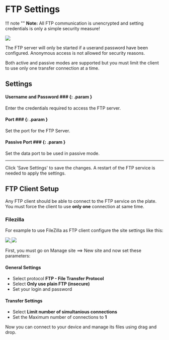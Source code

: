 # FTP Settings

!!! note ""
    **Note:** All FTP communication is unencrypted and setting credentials is only a simple security measure!

<div class="row justify-content-center">
            <a href="../images/ftp_settings.png" data-toggle="lightbox" data-gallery="example-gallery" class="col-sm-8" data-title="FTP Settings" data-footer="">
                <img src="../images/ftp_settings.png" class="img-fluid img-thumbnail">
            </a>
</div>


The FTP server will only be started if a userand password have been configured.
Anonymous access is not allowed for security reasons.

Both active and passive modes are supported but you must limit the client to use
only one transfer connection at a time.

## Settings

#### Username and Password ### {: .param }
Enter the credentials required to access the FTP server.

#### Port ### {: .param }
Set the port for the FTP Server.

#### Passive Port ### {: .param }
Set the data port to be used in passive mode.

---

Click 'Save Settings' to save the changes. A restart of the FTP service is needed to apply the settings.



## FTP Client Setup

Any FTP client should be able to connect to the FTP service on the plate.
You must force the client to use **only one** connection at same time.

### Filezilla

For example to use FileZilla as FTP client configure the site settings like this:

<div class="row justify-content-center">
    <a href="../images/filezilla_2.png" data-toggle="lightbox" data-gallery="example-gallery" class="col-sm-6" data-title="Filezilla General Settings" data-footer="">
        <img src="../images/filezilla_2.png" class="img-fluid">
    </a>
    <a href="../images/filezilla_1.png" data-toggle="lightbox" data-gallery="example-gallery" class="col-sm-6" data-title="Filezilla Transfer Settings" data-footer="">
        <img src="../images/filezilla_1.png" class="img-fluid">
    </a>
</div>

First, you must go on Manage site ==> New site and now set these parameters:

#### General Settings

- Select protocol **FTP - File Transfer Protocol**
- Select **Only use plain FTP (insecure)**
- Set your login and password

#### Transfer Settings

- Select **Limit number of simultanious connections**
- Set the Maximum number of connections to **1**

Now you can connect to your device and manage its files using drag and drop.

